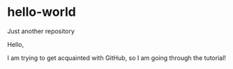 # hello-world
Just another repository

Hello,

I am trying to get acquainted with GitHub, 
so I am going through the tutorial!
